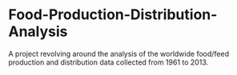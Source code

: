 # Food-Production-Distribution-Analysis
A project revolving around the analysis of the worldwide food/feed production and distribution data collected from 1961 to 2013.
